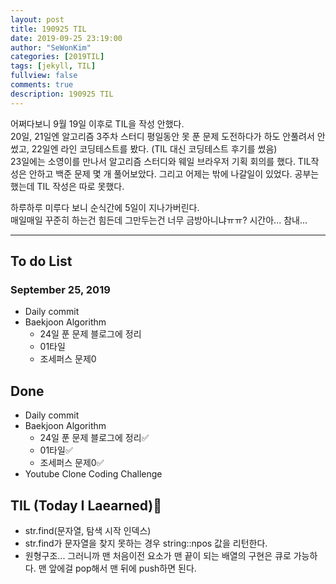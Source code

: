 ```yaml
---
layout: post
title: 190925 TIL
date: 2019-09-25 23:19:00
author: "SeWonKim"
categories: [2019TIL]
tags: [jekyll, TIL]
fullview: false
comments: true
description: 190925 TIL
---
```


어쩌다보니 9월 19일 이후로 TIL을 작성 안했다.  
20일, 21일엔 알고리즘 3주차 스터디 평일동안 못 푼 문제 도전하다가 하도 안풀려서 안 썼고, 22일엔 라인 코딩테스트를 봤다.
(TIL 대신 코딩테스트 후기를 썼음)  
23일에는 소영이를 만나서 알고리즘 스터디와 웨일 브라우저 기획 회의를 했다. TIL작성은 안하고 백준 문제 몇 개 풀어보았다.
그리고 어제는 밖에 나갈일이 있었다. 공부는 했는데 TIL 작성은 따로 못했다.

하루하루 미루다 보니 순식간에 5일이 지나가버린다.  
매일매일 꾸준히 하는건 힘든데 그만두는건 너무 금방아니냐ㅠㅠ? 시간아... 참내...

---

## To do List

### September 25, 2019

- Daily commit
- Baekjoon Algorithm
  - 24일 푼 문제 블로그에 정리
  - 01타일
  - 조세퍼스 문제0

## Done

- Daily commit
- Baekjoon Algorithm
  - 24일 푼 문제 블로그에 정리✅
  - 01타일✅
  - 조세퍼스 문제0✅
- Youtube Clone Coding Challenge

## TIL (Today I Laearned)🤔

- str.find(문자열, 탐색 시작 인덱스)
- str.find가 문자열을 찾지 못하는 경우 string::npos 값을 리턴한다.
- 원형구조... 그러니까 맨 처음이전 요소가 맨 끝이 되는 배열의 구현은 큐로 가능하다. 맨 앞에걸 pop해서 맨 뒤에 push하면 된다.
